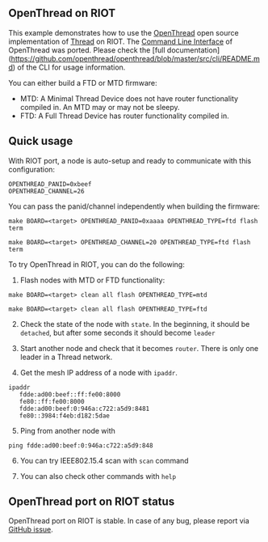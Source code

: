 ## OpenThread on RIOT

This example demonstrates how to use the [OpenThread](https://github.com/openthread/openthread)
open source implementation of [Thread](https://threadgroup.org/) on RIOT.
The [Command Line Interface](https://github.com/openthread/openthread/blob/master/examples/apps/cli/README.md) of
OpenThread was ported. Please check the [full documentation]
(https://github.com/openthread/openthread/blob/master/src/cli/README.md)
 of the CLI for usage information.

You can either build a FTD or MTD firmware:
- MTD: A Minimal Thread Device does not have router functionality compiled in.
       An MTD may or may not be sleepy.
- FTD: A Full Thread Device has router functionality compiled in.

## Quick usage

With RIOT port, a node is auto-setup and ready to communicate with
this configuration:
```
OPENTHREAD_PANID=0xbeef
OPENTHREAD_CHANNEL=26
```

You can pass the panid/channel independently when building the firmware:
```
make BOARD=<target> OPENTHREAD_PANID=0xaaaa OPENTHREAD_TYPE=ftd flash term
```
```
make BOARD=<target> OPENTHREAD_CHANNEL=20 OPENTHREAD_TYPE=ftd flash term
```

To try OpenThread in RIOT, you can do the following:

1. Flash nodes with MTD or FTD functionality:
```
make BOARD=<target> clean all flash OPENTHREAD_TYPE=mtd
```
```
make BOARD=<target> clean all flash OPENTHREAD_TYPE=ftd
```

2. Check the state of the node with `state`. In the beginning, it should be
`detached`, but after some seconds it should become `leader`

3. Start another node and check that it becomes `router`. There is only one
leader in a Thread network.

4. Get the mesh IP address of a node with `ipaddr`.
```
ipaddr
   fdde:ad00:beef::ff:fe00:8000
   fe80::ff:fe00:8000
   fdde:ad00:beef:0:946a:c722:a5d9:8481
   fe80::3984:f4eb:d182:5dae
```
5. Ping from another node with
```
ping fdde:ad00:beef:0:946a:c722:a5d9:848
```

6. You can try IEEE802.15.4 scan with `scan` command

7. You can also check other commands with `help`


## OpenThread port on RIOT status

OpenThread port on RIOT is stable. In case of any bug, please report via
[GitHub issue](https://github.com/RIOT-OS/RIOT/issues/new?template=bug_report.md&title=Bug).
